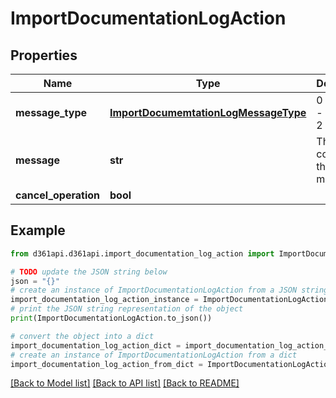 # ImportDocumentationLogAction


## Properties

Name | Type | Description | Notes
------------ | ------------- | ------------- | -------------
**message_type** | [**ImportDocumemtationLogMessageType**](ImportDocumemtationLogMessageType.md) | 0 - Error; 1 - Warning; 2 - Info | [optional] 
**message** | **str** | The content of the message | [optional] 
**cancel_operation** | **bool** |  | [optional] 

## Example

```python
from d361api.d361api.import_documentation_log_action import ImportDocumentationLogAction

# TODO update the JSON string below
json = "{}"
# create an instance of ImportDocumentationLogAction from a JSON string
import_documentation_log_action_instance = ImportDocumentationLogAction.from_json(json)
# print the JSON string representation of the object
print(ImportDocumentationLogAction.to_json())

# convert the object into a dict
import_documentation_log_action_dict = import_documentation_log_action_instance.to_dict()
# create an instance of ImportDocumentationLogAction from a dict
import_documentation_log_action_from_dict = ImportDocumentationLogAction.from_dict(import_documentation_log_action_dict)
```
[[Back to Model list]](../README.md#documentation-for-models) [[Back to API list]](../README.md#documentation-for-api-endpoints) [[Back to README]](../README.md)


